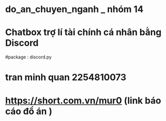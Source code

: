 # do_an_chuyen_nganh _ nhóm 14
# Chatbox trợ lí tài chính cá nhân bằng Discord
#package : discord.py
# tran minh quan 2254810073
# https://short.com.vn/mur0 (link báo cáo đồ án )
